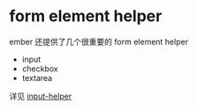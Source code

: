 # form element helper

ember 还提供了几个很重要的 form element helper

- input
- checkbox
- textarea

详见 [input-helper](https://guides.emberjs.com/v2.12.0/templates/input-helpers/)

